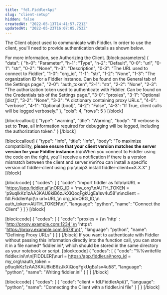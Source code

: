 ```yaml
---
title: "fdl.FiddlerApi"
slug: "client-setup"
hidden: false
createdAt: "2022-05-13T14:41:57.721Z"
updatedAt: "2022-05-23T16:07:05.753Z"
---
```

The Client object used to communicate with Fiddler.  In order to use the client, you'll need to provide authentication details as shown below.

For more information, see Authorizing the Client.
[block:parameters]
{
  "data": {
    "h-0": "Parameter",
    "h-1": "Type",
    "h-2": "Default",
    "0-0": "url",
    "0-1": "str",
    "0-2": "None",
    "h-3": "Description",
    "0-3": "The URL used to connect to Fiddler",
    "1-0": "org_id",
    "1-1": "str",
    "1-2": "None",
    "1-3": "The organization ID for a Fiddler instance. Can be found on the General tab of the Settings page.",
    "2-0": "auth_token",
    "2-1": "str",
    "2-2": "None",
    "2-3": "The authorization token used to authenticate with Fiddler. Can be found on the Credentials tab of the Settings page.",
    "3-0": "proxies",
    "3-1": "Optional [dict]",
    "3-2": "None",
    "3-3": "A dictionary containing proxy URLs.",
    "4-0": "verbose",
    "4-1": "Optional [bool]",
    "4-2": "False",
    "4-3": "If True, client calls will be logged verbosely."
  },
  "cols": 4,
  "rows": 5
}
[/block]

[block:callout]
{
  "type": "warning",
  "title": "Warning",
  "body": "If verbose is set to **True**, all information required for debugging will be logged, including the authorization token."
}
[/block]

[block:callout]
{
  "type": "info",
  "title": "Info",
  "body": "To maximize compatibility, **please ensure that your client version matches the server version for your Fiddler instance.**\n\nWhen you connect to Fiddler using the code on the right, you'll receive a notification if there is a version mismatch between the client and server.\n\nYou can install a specific version of fiddler-client using pip:\npip3 install fiddler-client==X.X.X"
}
[/block]

[block:code]
{
  "codes": [
    {
      "code": "import fiddler as fdl\n\nURL = 'https://app.fiddler.ai'\nORG_ID = 'my_org'\nAUTH_TOKEN = 'p9uqlkKz1zAA3KAU8kiB6zJkXiQoqFgkUgEa1sv4u58'\n\nclient = fdl.FiddlerApi(\n    url=URL,\n    org_id=ORG_ID,\n    auth_token=AUTH_TOKEN\n)",
      "language": "python",
      "name": "Connect the Client"
    }
  ]
}
[/block]

[block:code]
{
  "codes": [
    {
      "code": "proxies = {\n    'http' : 'http://proxy.example.com:1234',\n    'https': 'https://proxy.example.com:5678'\n}",
      "language": "python",
      "name": "Defining Proxy URLs"
    }
  ]
}
[/block]
If you want to authenticate with Fiddler without passing this information directly into the function call, you can store it in a file named* fiddler.ini*, which should be stored in the same directory as your notebook or script.
[block:code]
{
  "codes": [
    {
      "code": "%%writefile fiddler.ini\n\n[FIDDLER]\nurl = https://app.fiddler.ai\norg_id = my_org\nauth_token = p9uqlkKz1zAA3KAU8kiB6zJkXiQoqFgkUgEa1sv4u58",
      "language": "python",
      "name": "Writing fiddler.ini"
    }
  ]
}
[/block]

[block:code]
{
  "codes": [
    {
      "code": "client = fdl.FiddlerApi()",
      "language": "python",
      "name": "Connecting the Client with a fiddler.ini file"
    }
  ]
}
[/block]